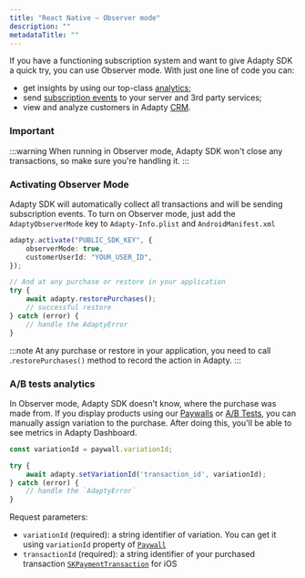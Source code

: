 ```yaml
---
title: "React Native — Observer mode"
description: ""
metadataTitle: ""
---
```


If you have a functioning subscription system and want to give Adapty SDK a quick try, you can use Observer mode. With just one line of code you can:

- get insights by using our top-class [analytics](analytics-charts);
- send [subscription events](events) to your server and 3rd party services;
- view and analyze customers in Adapty [CRM](profiles-crm).

### Important

:::warning
When running in Observer mode, Adapty SDK won't close any transactions, so make sure you're handling it.
:::

### Activating Observer Mode

Adapty SDK will automatically collect all transactions and will be sending subscription events. To turn on Observer mode, just add the `AdaptyObserverMode` key to `Adapty-Info.plist` and `AndroidManifest.xml`

```typescript title="Adapty-Info.plist"
adapty.activate("PUBLIC_SDK_KEY", {
	observerMode: true,
	customerUserId: "YOUR_USER_ID",
});

// And at any purchase or restore in your application
try {
	await adapty.restorePurchases();
	// successful restore
} catch (error) {
	// handle the AdaptyError
}
```

:::note
At any purchase or restore in your application, you need to call .`restorePurchases()` method to record the action in Adapty.
:::

### A/B tests analytics

In Observer mode, Adapty SDK doesn't know, where the purchase was made from. If you display products using our [Paywalls](paywalls) or [A/B Tests](ab-test), you can manually assign variation to the purchase. After doing this, you'll be able to see metrics in Adapty Dashboard.

```typescript title="TypeScript"
const variationId = paywall.variationId;

try {
	await adapty.setVariationId('transaction_id', variationId);
} catch (error) {
	// handle the `AdaptyError`
}
```

Request parameters:

- `variationId` (required): a string identifier of variation. You can get it using `variationId` property of [`Paywall`](sdk-models#paywall)
- `transactionId` (required): a string identifier of your purchased transaction [`SKPaymentTransaction`](https://developer.apple.com/documentation/storekit/skpaymenttransaction) for iOS